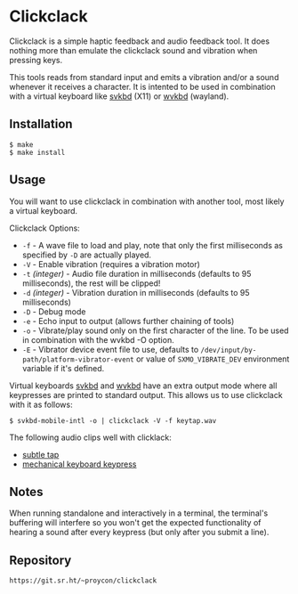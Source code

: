 Clickclack
=================================

Clickclack is a simple haptic feedback and audio feedback tool. It does
nothing more than emulate the clickclack sound and vibration when pressing keys.

This tools  reads from standard input and emits a vibration and/or a sound whenever it receives a character.  It is
intented to be used in combination with a virtual keyboard like [svkbd](https://tools.suckless.org/x/svkbd/) (X11) or
[wvkbd](https://github.com/jjsullivan5196/wvkbd) (wayland).

Installation
------------

	$ make
	$ make install

Usage
-----

You will want to use clickclack in combination with another tool, most likely a virtual keyboard.

Clickclack Options:

* ``-f`` - A wave file to load and play, note that only the first milliseconds as specified by ``-D`` are actually
	played.
* ``-V`` - Enable vibration (requires a vibration motor)
* ``-t`` *(integer)* - Audio file duration in milliseconds (defaults to 95 milliseconds), the rest will be clipped!
* ``-d`` *(integer)* - Vibration duration in milliseconds (defaults to 95 milliseconds)
* ``-D`` - Debug mode
* ``-e`` - Echo input to output (allows further chaining of tools)
* ``-o`` - Vibrate/play sound only on the first character of the line. To be used in combination with the wvkbd -O option.
* ``-E`` - Vibrator device event file to use, defaults to `/dev/input/by-path/platform-vibrator-event` or value of
	`SXMO_VIBRATE_DEV` environment variable if it's defined.

Virtual keyboards [svkbd](https://tools.suckless.org/x/svkbd/) and [wvkbd](https://github.com/jjsullivan5196/wvkbd) have an extra output mode where all keypresses are printed to standard output. This allows us
to use clickclack with it as follows:

	$ svkbd-mobile-intl -o | clickclack -V -f keytap.wav

The following audio clips well with clicklack:

* [subtle tap](https://download.anaproy.nl/keytap.wav)
* [mechanical keyboard keypress](https://download.anaproy.nl/keypress.wav)

Notes
---------

When running standalone and interactively in a terminal, the terminal's buffering will interfere so you won't get the
expected functionality of hearing a sound after every keypress (but only after you submit a line).

Repository
----------

	https://git.sr.ht/~proycon/clickclack
